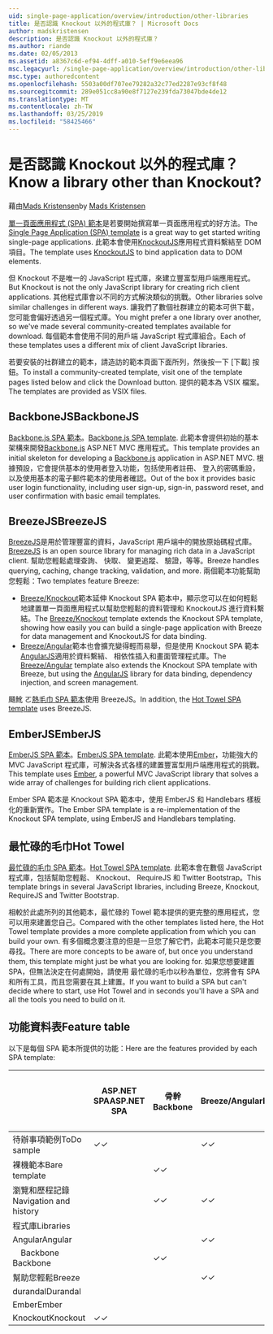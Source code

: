 ```yaml
---
uid: single-page-application/overview/introduction/other-libraries
title: 是否認識 Knockout 以外的程式庫？ | Microsoft Docs
author: madskristensen
description: 是否認識 Knockout 以外的程式庫？
ms.author: riande
ms.date: 02/05/2013
ms.assetid: a8367c6d-ef94-4dff-a010-5eff9e6eea96
msc.legacyurl: /single-page-application/overview/introduction/other-libraries
msc.type: authoredcontent
ms.openlocfilehash: 5503a00df707ee79282a32c77ed2287e93cf8f48
ms.sourcegitcommit: 289e051cc8a90e8f7127e239fda73047bde4de12
ms.translationtype: MT
ms.contentlocale: zh-TW
ms.lasthandoff: 03/25/2019
ms.locfileid: "58425466"
---
```

<a name="know-a-library-other-than-knockout"></a><span data-ttu-id="99d9e-104">是否認識 Knockout 以外的程式庫？</span><span class="sxs-lookup"><span data-stu-id="99d9e-104">Know a library other than Knockout?</span></span>
====================
<span data-ttu-id="99d9e-105">藉由[Mads Kristensen](https://github.com/madskristensen)</span><span class="sxs-lookup"><span data-stu-id="99d9e-105">by [Mads Kristensen](https://github.com/madskristensen)</span></span>

<span data-ttu-id="99d9e-106">[單一頁面應用程式 (SPA) 範本](knockoutjs-template.md)是若要開始撰寫單一頁面應用程式的好方法。</span><span class="sxs-lookup"><span data-stu-id="99d9e-106">The [Single Page Application (SPA) template](knockoutjs-template.md) is a great way to get started writing single-page applications.</span></span> <span data-ttu-id="99d9e-107">此範本會使用[KnockoutJS](http://knockoutjs.com/)應用程式資料繫結至 DOM 項目。</span><span class="sxs-lookup"><span data-stu-id="99d9e-107">The template uses [KnockoutJS](http://knockoutjs.com/) to bind application data to DOM elements.</span></span>

<span data-ttu-id="99d9e-108">但 Knockout 不是唯一的 JavaScript 程式庫，來建立豐富型用戶端應用程式。</span><span class="sxs-lookup"><span data-stu-id="99d9e-108">But Knockout is not the only JavaScript library for creating rich client applications.</span></span> <span data-ttu-id="99d9e-109">其他程式庫會以不同的方式解決類似的挑戰。</span><span class="sxs-lookup"><span data-stu-id="99d9e-109">Other libraries solve similar challenges in different ways.</span></span> <span data-ttu-id="99d9e-110">讓我們了數個社群建立的範本可供下載，您可能會偏好透過另一個程式庫。</span><span class="sxs-lookup"><span data-stu-id="99d9e-110">You might prefer a one library over another, so we've made several community-created templates available for download.</span></span> <span data-ttu-id="99d9e-111">每個範本會使用不同的用戶端 JavaScript 程式庫組合。</span><span class="sxs-lookup"><span data-stu-id="99d9e-111">Each of these templates uses a different mix of client JavaScript libraries.</span></span>

<span data-ttu-id="99d9e-112">若要安裝的社群建立的範本，請造訪的範本頁面下面所列，然後按一下 [下載] 按鈕。</span><span class="sxs-lookup"><span data-stu-id="99d9e-112">To install a community-created template, visit one of the template pages listed below and click the Download button.</span></span> <span data-ttu-id="99d9e-113">提供的範本為 VSIX 檔案。</span><span class="sxs-lookup"><span data-stu-id="99d9e-113">The templates are provided as VSIX files.</span></span>

## <a name="backbonejs"></a><span data-ttu-id="99d9e-114">BackboneJS</span><span class="sxs-lookup"><span data-stu-id="99d9e-114">BackboneJS</span></span>

<span data-ttu-id="99d9e-115">[Backbone.js SPA 範本](../templates/backbonejs-template.md)。</span><span class="sxs-lookup"><span data-stu-id="99d9e-115">[Backbone.js SPA template](../templates/backbonejs-template.md).</span></span> <span data-ttu-id="99d9e-116">此範本會提供初始的基本架構來開發[Backbone.js](http://backbonejs.org/) ASP.NET MVC 應用程式。</span><span class="sxs-lookup"><span data-stu-id="99d9e-116">This template provides an initial skeleton for developing a [Backbone.js](http://backbonejs.org/) application in ASP.NET MVC.</span></span> <span data-ttu-id="99d9e-117">根據預設，它會提供基本的使用者登入功能，包括使用者註冊、 登入的密碼重設，以及使用基本的電子郵件範本的使用者確認。</span><span class="sxs-lookup"><span data-stu-id="99d9e-117">Out of the box it provides basic user login functionality, including user sign-up, sign-in, password reset, and user confirmation with basic email templates.</span></span>

## <a name="breezejs"></a><span data-ttu-id="99d9e-118">BreezeJS</span><span class="sxs-lookup"><span data-stu-id="99d9e-118">BreezeJS</span></span>

<span data-ttu-id="99d9e-119">[BreezeJS](http://www.breezejs.com/?utm_source=ms-spa)是用於管理豐富的資料，JavaScript 用戶端中的開放原始碼程式庫。</span><span class="sxs-lookup"><span data-stu-id="99d9e-119">[BreezeJS](http://www.breezejs.com/?utm_source=ms-spa) is an open source library for managing rich data in a JavaScript client.</span></span> <span data-ttu-id="99d9e-120">幫助您輕鬆處理查詢、 快取、 變更追蹤、 驗證，等等。</span><span class="sxs-lookup"><span data-stu-id="99d9e-120">Breeze handles querying, caching, change tracking, validation, and more.</span></span> <span data-ttu-id="99d9e-121">兩個範本功能幫助您輕鬆：</span><span class="sxs-lookup"><span data-stu-id="99d9e-121">Two templates feature Breeze:</span></span>

- <span data-ttu-id="99d9e-122">[Breeze/Knockout](../templates/breezeknockout-template.md)範本延伸 Knockout SPA 範本中，顯示您可以在如何輕鬆地建置單一頁面應用程式以幫助您輕鬆的資料管理和 KnockoutJS 進行資料繫結。</span><span class="sxs-lookup"><span data-stu-id="99d9e-122">The [Breeze/Knockout](../templates/breezeknockout-template.md) template extends the Knockout SPA template, showing how easily you can build a single-page application with Breeze for data management and KnockoutJS for data binding.</span></span>
- <span data-ttu-id="99d9e-123">[Breeze/Angular](../templates/breezeangular-template.md)範本也會擴充變得輕而易舉，但是使用 Knockout SPA 範本[AngularJS](http://angularjs.org)適用於資料繫結、 相依性插入和畫面管理程式庫。</span><span class="sxs-lookup"><span data-stu-id="99d9e-123">The [Breeze/Angular](../templates/breezeangular-template.md) template also extends the Knockout SPA template with Breeze, but using the [AngularJS](http://angularjs.org) library for data binding, dependency injection, and screen management.</span></span>

<span data-ttu-id="99d9e-124">颾魤 ㄛ[熱毛巾 SPA 範本](../templates/hottowel-template.md)使用 BreezeJS。</span><span class="sxs-lookup"><span data-stu-id="99d9e-124">In addition, the [Hot Towel SPA template](../templates/hottowel-template.md) uses BreezeJS.</span></span>

## <a name="emberjs"></a><span data-ttu-id="99d9e-125">EmberJS</span><span class="sxs-lookup"><span data-stu-id="99d9e-125">EmberJS</span></span>

<span data-ttu-id="99d9e-126">[EmberJS SPA 範本](../templates/emberjs-template.md)。</span><span class="sxs-lookup"><span data-stu-id="99d9e-126">[EmberJS SPA template](../templates/emberjs-template.md).</span></span> <span data-ttu-id="99d9e-127">此範本使用[Ember](http://emberjs.com/)，功能強大的 MVC JavaScript 程式庫，可解決各式各樣的建置豐富型用戶端應用程式的挑戰。</span><span class="sxs-lookup"><span data-stu-id="99d9e-127">This template uses [Ember](http://emberjs.com/), a powerful MVC JavaScript library that solves a wide array of challenges for building rich client applications.</span></span>

<span data-ttu-id="99d9e-128">Ember SPA 範本是 Knockout SPA 範本中，使用 EmberJS 和 Handlebars 樣板化的重新實作。</span><span class="sxs-lookup"><span data-stu-id="99d9e-128">The Ember SPA template is a re-implementation of the Knockout SPA template, using EmberJS and Handlebars templating.</span></span>

## <a name="hot-towel"></a><span data-ttu-id="99d9e-129">最忙碌的毛巾</span><span class="sxs-lookup"><span data-stu-id="99d9e-129">Hot Towel</span></span>

<span data-ttu-id="99d9e-130">[最忙碌的毛巾 SPA 範本](../templates/hottowel-template.md)。</span><span class="sxs-lookup"><span data-stu-id="99d9e-130">[Hot Towel SPA template](../templates/hottowel-template.md).</span></span> <span data-ttu-id="99d9e-131">此範本會在數個 JavaScript 程式庫，包括幫助您輕鬆、 Knockout、 RequireJS 和 Twitter Bootstrap。</span><span class="sxs-lookup"><span data-stu-id="99d9e-131">This template brings in several JavaScript libraries, including Breeze, Knockout, RequireJS and Twitter Bootstrap.</span></span>

<span data-ttu-id="99d9e-132">相較於此處所列的其他範本，最忙碌的 Towel 範本提供的更完整的應用程式，您可以用來建置您自己。</span><span class="sxs-lookup"><span data-stu-id="99d9e-132">Compared with the other templates listed here, the Hot Towel template provides a more complete application from which you can build your own.</span></span> <span data-ttu-id="99d9e-133">有多個概念要注意的但是一旦您了解它們，此範本可能只是您要尋找。</span><span class="sxs-lookup"><span data-stu-id="99d9e-133">There are more concepts to be aware of, but once you understand them, this template might just be what you are looking for.</span></span> <span data-ttu-id="99d9e-134">如果您想要建置 SPA，但無法決定在何處開始，請使用 最忙碌的毛巾以秒為單位，您將會有 SPA 和所有工具，而且您需要在其上建置。</span><span class="sxs-lookup"><span data-stu-id="99d9e-134">If you want to build a SPA but can't decide where to start, use Hot Towel and in seconds you'll have a SPA and all the tools you need to build on it.</span></span>

## <a name="feature-table"></a><span data-ttu-id="99d9e-135">功能資料表</span><span class="sxs-lookup"><span data-stu-id="99d9e-135">Feature table</span></span>

<span data-ttu-id="99d9e-136">以下是每個 SPA 範本所提供的功能：</span><span class="sxs-lookup"><span data-stu-id="99d9e-136">Here are the features provided by each SPA template:</span></span>


|                        | <span data-ttu-id="99d9e-137">ASP.NET SPA</span><span class="sxs-lookup"><span data-stu-id="99d9e-137">ASP.NET SPA</span></span> | <span data-ttu-id="99d9e-138">骨幹</span><span class="sxs-lookup"><span data-stu-id="99d9e-138">Backbone</span></span> | <span data-ttu-id="99d9e-139">Breeze/Angular</span><span class="sxs-lookup"><span data-stu-id="99d9e-139">Breeze/Angular</span></span> | <span data-ttu-id="99d9e-140">Breeze/KO</span><span class="sxs-lookup"><span data-stu-id="99d9e-140">Breeze/KO</span></span> |  <span data-ttu-id="99d9e-141">Ember</span><span class="sxs-lookup"><span data-stu-id="99d9e-141">Ember</span></span>   | <span data-ttu-id="99d9e-142">最忙碌的毛巾</span><span class="sxs-lookup"><span data-stu-id="99d9e-142">Hot Towel</span></span> |
|------------------------|-------------|----------|----------------|-----------|----------|-----------|
|      <span data-ttu-id="99d9e-143">待辦事項範例</span><span class="sxs-lookup"><span data-stu-id="99d9e-143">ToDo sample</span></span>       |  <span data-ttu-id="99d9e-144">&#10003;</span><span class="sxs-lookup"><span data-stu-id="99d9e-144">&#10003;</span></span>   |          |    <span data-ttu-id="99d9e-145">&#10003;</span><span class="sxs-lookup"><span data-stu-id="99d9e-145">&#10003;</span></span>    | <span data-ttu-id="99d9e-146">&#10003;</span><span class="sxs-lookup"><span data-stu-id="99d9e-146">&#10003;</span></span>  | <span data-ttu-id="99d9e-147">&#10003;</span><span class="sxs-lookup"><span data-stu-id="99d9e-147">&#10003;</span></span> |           |
|     <span data-ttu-id="99d9e-148">裸機範本</span><span class="sxs-lookup"><span data-stu-id="99d9e-148">Bare template</span></span>      |             | <span data-ttu-id="99d9e-149">&#10003;</span><span class="sxs-lookup"><span data-stu-id="99d9e-149">&#10003;</span></span> |                |           |          | <span data-ttu-id="99d9e-150">&#10003;</span><span class="sxs-lookup"><span data-stu-id="99d9e-150">&#10003;</span></span>  |
| <span data-ttu-id="99d9e-151">瀏覽和歷程記錄</span><span class="sxs-lookup"><span data-stu-id="99d9e-151">Navigation and history</span></span> |             | <span data-ttu-id="99d9e-152">&#10003;</span><span class="sxs-lookup"><span data-stu-id="99d9e-152">&#10003;</span></span> |    <span data-ttu-id="99d9e-153">&#10003;</span><span class="sxs-lookup"><span data-stu-id="99d9e-153">&#10003;</span></span>    |           | <span data-ttu-id="99d9e-154">&#10003;</span><span class="sxs-lookup"><span data-stu-id="99d9e-154">&#10003;</span></span> | <span data-ttu-id="99d9e-155">&#10003;</span><span class="sxs-lookup"><span data-stu-id="99d9e-155">&#10003;</span></span>  |
|        <span data-ttu-id="99d9e-156">程式庫</span><span class="sxs-lookup"><span data-stu-id="99d9e-156">Libraries</span></span>       |             |          |                |           |          |           |
|        <span data-ttu-id="99d9e-157">Angular</span><span class="sxs-lookup"><span data-stu-id="99d9e-157">Angular</span></span>         |             |          |    <span data-ttu-id="99d9e-158">&#10003;</span><span class="sxs-lookup"><span data-stu-id="99d9e-158">&#10003;</span></span>    |           |          |           |
|    <span data-ttu-id="99d9e-159">&#8195;Backbone</span><span class="sxs-lookup"><span data-stu-id="99d9e-159">&#8195;Backbone</span></span>     |             | <span data-ttu-id="99d9e-160">&#10003;</span><span class="sxs-lookup"><span data-stu-id="99d9e-160">&#10003;</span></span> |                |           |          |           |
|         <span data-ttu-id="99d9e-161">幫助您輕鬆</span><span class="sxs-lookup"><span data-stu-id="99d9e-161">Breeze</span></span>         |             |          |    <span data-ttu-id="99d9e-162">&#10003;</span><span class="sxs-lookup"><span data-stu-id="99d9e-162">&#10003;</span></span>    | <span data-ttu-id="99d9e-163">&#10003;</span><span class="sxs-lookup"><span data-stu-id="99d9e-163">&#10003;</span></span>  |          | <span data-ttu-id="99d9e-164">&#10003;</span><span class="sxs-lookup"><span data-stu-id="99d9e-164">&#10003;</span></span>  |
|        <span data-ttu-id="99d9e-165">durandal</span><span class="sxs-lookup"><span data-stu-id="99d9e-165">Durandal</span></span>        |             |          |                |           |          | <span data-ttu-id="99d9e-166">&#10003;</span><span class="sxs-lookup"><span data-stu-id="99d9e-166">&#10003;</span></span>  |
|         <span data-ttu-id="99d9e-167">Ember</span><span class="sxs-lookup"><span data-stu-id="99d9e-167">Ember</span></span>          |             |          |                |           | <span data-ttu-id="99d9e-168">&#10003;</span><span class="sxs-lookup"><span data-stu-id="99d9e-168">&#10003;</span></span> |           |
|        <span data-ttu-id="99d9e-169">Knockout</span><span class="sxs-lookup"><span data-stu-id="99d9e-169">Knockout</span></span>        |  <span data-ttu-id="99d9e-170">&#10003;</span><span class="sxs-lookup"><span data-stu-id="99d9e-170">&#10003;</span></span>   |          |                | <span data-ttu-id="99d9e-171">&#10003;</span><span class="sxs-lookup"><span data-stu-id="99d9e-171">&#10003;</span></span>  |          | <span data-ttu-id="99d9e-172">&#10003;</span><span class="sxs-lookup"><span data-stu-id="99d9e-172">&#10003;</span></span>  |

